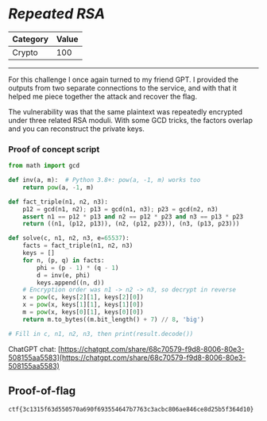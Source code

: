 # _Repeated RSA_

Category | Value
-- | --
Crypto | 100

***

For this challenge I once again turned to my friend GPT. I provided the outputs from two separate connections to the service, and with that it helped me piece together the attack and recover the flag.

The vulnerability was that the same plaintext was repeatedly encrypted under three related RSA moduli. With some GCD tricks, the factors overlap and you can reconstruct the private keys.

### Proof of concept script

```python
from math import gcd

def inv(a, m):  # Python 3.8+: pow(a, -1, m) works too
    return pow(a, -1, m)

def fact_triple(n1, n2, n3):
    p12 = gcd(n1, n2); p13 = gcd(n1, n3); p23 = gcd(n2, n3)
    assert n1 == p12 * p13 and n2 == p12 * p23 and n3 == p13 * p23
    return ((n1, (p12, p13)), (n2, (p12, p23)), (n3, (p13, p23)))

def solve(c, n1, n2, n3, e=65537):
    facts = fact_triple(n1, n2, n3)
    keys = []
    for n, (p, q) in facts:
        phi = (p - 1) * (q - 1)
        d = inv(e, phi)
        keys.append((n, d))
    # Encryption order was n1 -> n2 -> n3, so decrypt in reverse
    x = pow(c, keys[2][1], keys[2][0])
    x = pow(x, keys[1][1], keys[1][0])
    m = pow(x, keys[0][1], keys[0][0])
    return m.to_bytes((m.bit_length() + 7) // 8, 'big')

# Fill in c, n1, n2, n3, then print(result.decode())
```

ChatGPT chat: [https://chatgpt.com/share/68c70579-f9d8-8006-80e3-508155aa5583](https://chatgpt.com/share/68c70579-f9d8-8006-80e3-508155aa5583)

## Proof-of-flag
```
ctf{3c1315f63d550570a690f693554647b7763c3acbc806ae846ce8d25b5f364d10}
```